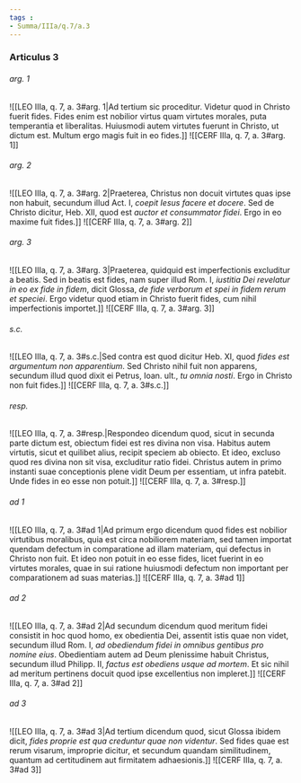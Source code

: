 ```yaml
---
tags : 
- Summa/IIIa/q.7/a.3
---
```


### Articulus 3

###### arg. 1
![[LEO IIIa, q. 7, a. 3#arg. 1|Ad tertium sic proceditur. Videtur quod in Christo fuerit fides. Fides enim est nobilior virtus quam virtutes morales, puta temperantia et liberalitas. Huiusmodi autem virtutes fuerunt in Christo, ut dictum est. Multum ergo magis fuit in eo fides.]]
![[CERF IIIa, q. 7, a. 3#arg. 1]]

###### arg. 2
![[LEO IIIa, q. 7, a. 3#arg. 2|Praeterea, Christus non docuit virtutes quas ipse non habuit, secundum illud Act. I, *coepit Iesus facere et docere*. Sed de Christo dicitur, Heb. XII, quod est *auctor et consummator fidei*. Ergo in eo maxime fuit fides.]]
![[CERF IIIa, q. 7, a. 3#arg. 2]]

###### arg. 3
![[LEO IIIa, q. 7, a. 3#arg. 3|Praeterea, quidquid est imperfectionis excluditur a beatis. Sed in beatis est fides, nam super illud Rom. I, *iustitia Dei revelatur in eo ex fide in fidem*, dicit Glossa, *de fide verborum et spei in fidem rerum et speciei*. Ergo videtur quod etiam in Christo fuerit fides, cum nihil imperfectionis importet.]]
![[CERF IIIa, q. 7, a. 3#arg. 3]]

###### s.c.
![[LEO IIIa, q. 7, a. 3#s.c.|Sed contra est quod dicitur Heb. XI, quod *fides est argumentum non apparentium*. Sed Christo nihil fuit non apparens, secundum illud quod dixit ei Petrus, Ioan. ult., *tu omnia nosti*. Ergo in Christo non fuit fides.]]
![[CERF IIIa, q. 7, a. 3#s.c.]]

###### resp.
![[LEO IIIa, q. 7, a. 3#resp.|Respondeo dicendum quod, sicut in secunda parte dictum est, obiectum fidei est res divina non visa. Habitus autem virtutis, sicut et quilibet alius, recipit speciem ab obiecto. Et ideo, excluso quod res divina non sit visa, excluditur ratio fidei. Christus autem in primo instanti suae conceptionis plene vidit Deum per essentiam, ut infra patebit. Unde fides in eo esse non potuit.]]
![[CERF IIIa, q. 7, a. 3#resp.]]

###### ad 1
![[LEO IIIa, q. 7, a. 3#ad 1|Ad primum ergo dicendum quod fides est nobilior virtutibus moralibus, quia est circa nobiliorem materiam, sed tamen importat quendam defectum in comparatione ad illam materiam, qui defectus in Christo non fuit. Et ideo non potuit in eo esse fides, licet fuerint in eo virtutes morales, quae in sui ratione huiusmodi defectum non important per comparationem ad suas materias.]]
![[CERF IIIa, q. 7, a. 3#ad 1]]

###### ad 2
![[LEO IIIa, q. 7, a. 3#ad 2|Ad secundum dicendum quod meritum fidei consistit in hoc quod homo, ex obedientia Dei, assentit istis quae non videt, secundum illud Rom. I, *ad obediendum fidei in omnibus gentibus pro nomine eius*. Obedientiam autem ad Deum plenissime habuit Christus, secundum illud Philipp. II, *factus est obediens usque ad mortem*. Et sic nihil ad meritum pertinens docuit quod ipse excellentius non impleret.]]
![[CERF IIIa, q. 7, a. 3#ad 2]]

###### ad 3
![[LEO IIIa, q. 7, a. 3#ad 3|Ad tertium dicendum quod, sicut Glossa ibidem dicit, *fides proprie est qua creduntur quae non videntur*. Sed fides quae est rerum visarum, improprie dicitur, et secundum quandam similitudinem, quantum ad certitudinem aut firmitatem adhaesionis.]]
![[CERF IIIa, q. 7, a. 3#ad 3]]

